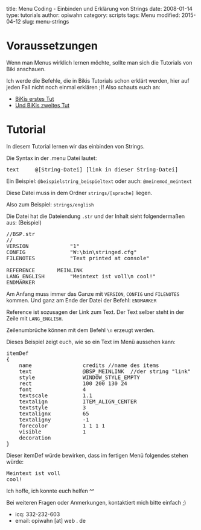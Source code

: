 ﻿title: Menu Coding - Einbinden und Erklärung von Strings
date: 2008-01-14
type: tutorials
author: opiwahn
category: scripts
tags: Menu
modified: 2015-04-12
slug: menu-strings

# Voraussetzungen

Wenn man Menus wirklich lernen möchte, sollte man sich die Tutorials von Biki anschauen.

Ich werde die Befehle, die in Bikis Tutorials schon erklärt werden, hier auf jeden Fall nicht noch einmal erklären ;)! Also schauts euch an:

*   [BiKis erstes Tut]({filename}menu-basics.md)
*   [Und BiKis zweites Tut]({filename}menu-advanced.md)



# Tutorial

In diesem Tutorial lernen wir das einbinden von Strings.

Die Syntax in der .menu Datei lautet: 

<pre>text     @[String-Datei]_[link in dieser String-Datei]</pre>

Ein Beispiel: `@beispielstring_beispieltext` oder auch: `@meinemod_meintext`

Diese Datei muss in dem Ordner `strings/[sprache]` liegen.

Also zum Beispiel: `strings/english`

Die Datei hat die Dateiendung `.str` und der Inhalt sieht folgendermaßen aus: (Beispiel)

<pre>//BSP.str
//
VERSION             "1"
CONFIG              "W:\bin\stringed.cfg"
FILENOTES           "Text printed at console"

REFERENCE		MEINLINK
LANG_ENGLISH		"Meintext ist voll\n cool!"
ENDMARKER</pre>

Am Anfang muss immer das Ganze mit `VERSION`, `CONFIG` und `FILENOTES` kommen. Und ganz am Ende der Datei der Befehl: `ENDMARKER`

Reference ist sozusagen der Link zum Text. Der Text selber steht in der Zeile mit `LANG_ENGLISH`.

Zeilenumbrüche können mit dem Befehl `\n` erzeugt werden.

Dieses Beispiel zeigt euch, wie so ein Text im Menü aussehen kann:

<pre>itemDef 
{
    name				credits //name des items
    text				@BSP_MEINLINK  //der string "link"
    style				WINDOW_STYLE_EMPTY
    rect				100 200 130 24 
    font				4 
    textscale			1.1
    textalign			ITEM_ALIGN_CENTER
    textstyle			3
    textalignx			65
    textaligny			-1
    forecolor			1 1 1 1
    visible				1
    decoration
}</pre>

Dieser itemDef würde bewirken, dass im fertigen Menü folgendes stehen würde:

<pre>Meintext ist voll
cool!</pre>


Ich hoffe, ich konnte euch helfen ^^

Bei weiteren Fragen oder Anmerkungen, kontaktiert mich bitte einfach ;)

* icq: 332-232-603
* email: opiwahn [at] web . de
